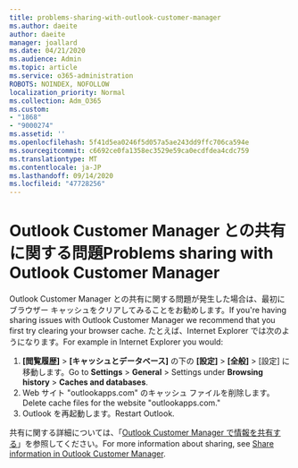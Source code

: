 ```yaml
---
title: problems-sharing-with-outlook-customer-manager
ms.author: daeite
author: daeite
manager: joallard
ms.date: 04/21/2020
ms.audience: Admin
ms.topic: article
ms.service: o365-administration
ROBOTS: NOINDEX, NOFOLLOW
localization_priority: Normal
ms.collection: Adm_O365
ms.custom:
- "1868"
- "9000274"
ms.assetid: ''
ms.openlocfilehash: 5f41d5ea0246f5d057a5ae243dd9ffc706ca594e
ms.sourcegitcommit: c6692ce0fa1358ec3529e59ca0ecdfdea4cdc759
ms.translationtype: MT
ms.contentlocale: ja-JP
ms.lasthandoff: 09/14/2020
ms.locfileid: "47728256"
---
```

# <a name="problems-sharing-with-outlook-customer-manager"></a><span data-ttu-id="36b1a-102">Outlook Customer Manager との共有に関する問題</span><span class="sxs-lookup"><span data-stu-id="36b1a-102">Problems sharing with Outlook Customer Manager</span></span>

<span data-ttu-id="36b1a-103">Outlook Customer Manager との共有に関する問題が発生した場合は、最初にブラウザー キャッシュをクリアしてみることをお勧めします。</span><span class="sxs-lookup"><span data-stu-id="36b1a-103">If you're having sharing issues with Outlook Customer Manager we recommend that you first try clearing your browser cache.</span></span> <span data-ttu-id="36b1a-104">たとえば、Internet Explorer では次のようになります。</span><span class="sxs-lookup"><span data-stu-id="36b1a-104">For example in Internet Explorer you would:</span></span>

1. <span data-ttu-id="36b1a-105">**[閲覧履歴]** > **[キャッシュとデータベース]** の下の **[設定]** > **[全般]** > [設定] に移動します。</span><span class="sxs-lookup"><span data-stu-id="36b1a-105">Go to **Settings** > **General** > Settings under **Browsing history** > **Caches and databases**.</span></span>
2. <span data-ttu-id="36b1a-106">Web サイト "outlookapps.com" のキャッシュ ファイルを削除します。</span><span class="sxs-lookup"><span data-stu-id="36b1a-106">Delete cache files for the website "outlookapps.com."</span></span>
3. <span data-ttu-id="36b1a-107">Outlook を再起動します。</span><span class="sxs-lookup"><span data-stu-id="36b1a-107">Restart Outlook.</span></span>

<span data-ttu-id="36b1a-108">共有に関する詳細については、「[Outlook Customer Manager で情報を共有する](https://support.office.com/article/4f26cc69-67da-4cd5-b344-02d1a4799310%20)」を参照してください。</span><span class="sxs-lookup"><span data-stu-id="36b1a-108">For more information about sharing, see [Share information in Outlook Customer Manager](https://support.office.com/article/4f26cc69-67da-4cd5-b344-02d1a4799310%20).</span></span>